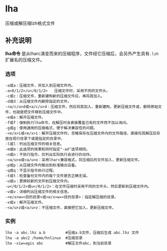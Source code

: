 lha
===

压缩或解压缩lzh格式文件

## 补充说明

**lha命令** 是从lharc演变而来的压缩程序，文件经它压缩后，会另外产生具有`.lzh`扩展名的压缩文件。

###  选项

```
-a或a：压缩文件，并加入到压缩文件内。
-a<0/1/2>/u</0/1/2>   压缩文件时，采用不同的文件头。
-c或c：压缩文件，重新建构新的压缩文件后，再将其加入。
-d或d：从压缩文件内删除指定的文件。
-<a/c/u>d或<a/c/u>d：压缩文件，然后将其加入，重新建构，更新压缩文件或，删除原始文件，也就是把文件移到压缩文件中。
-e或e：解开压缩文件。
-f或f：强制执行lha命令，在解压时会直接覆盖已有的文件而不加以询问。
-g或g：使用通用的压缩格式，便于解决兼容性的问题。
-<e/x>i或<e/x>i：解开压缩文件时，忽略保存在压缩文件内的文件路径，直接将其解压后存放在现行目录下或是指定的目录中。
-l或l：列出压缩文件的相关信息。
-m或m：此选项的效果和同时指定"-ad"选项相同。
-n或n：不执行指令，仅列出实际执行会进行的动作。
-<a/u>o或<a/u>o：采用lharc兼容格式，将压缩后的文件加入，更新压缩文件。
-p或p：从压缩文件内输出到标准输出设备。
-q或q：不显示指令执行过程。
-t或t：检查备份文件内的每个文件是否正确无误。
-u或u：更换较新的文件到压缩文件内。
-u</0/1/2>或u</0/1/2>：在文件压缩时采用不同的文件头，然后更新到压缩文件内。
-v或v：详细列出压缩文件的相关信息。
-<e/x>w=<目的目录>或<e/x>w=<目的目录>：指定解压缩的目录。
-x或x：解开压缩文件。
-<a/u>z或<a/u>z：不压缩文件，直接把它加入，更新压缩文件。
```

###  实例

```
lha -a abc.lhz a.b         #压缩a.b文件，压缩后生成 abc.lhz 文件
lha -a abc2 /home/hnlinux  #压缩目录
lha -xiw=agis abc          #解压文件abc，到当前目录
```


<!-- Linux命令行搜索引擎：https://jaywcjlove.github.io/linux-command/ -->